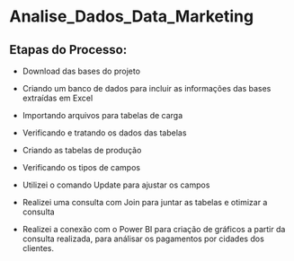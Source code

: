 # Analise_Dados_Data_Marketing

## Etapas do Processo:

- Download das bases do projeto
 
 
- Criando um banco de dados para incluir as informações das bases extraídas em Excel

- Importando arquivos para tabelas de carga
 
- Verificando e tratando os dados das tabelas
 
- Criando as tabelas de produção 
 
- Verificando os tipos de campos
 
- Utilizei o comando Update para ajustar os campos
 
 - Realizei uma consulta com Join para juntar as tabelas e otimizar a consulta 
 
 - Realizei a conexão com o Power BI para criação de gráficos a partir da consulta realizada, para análisar os pagamentos por cidades dos clientes.
